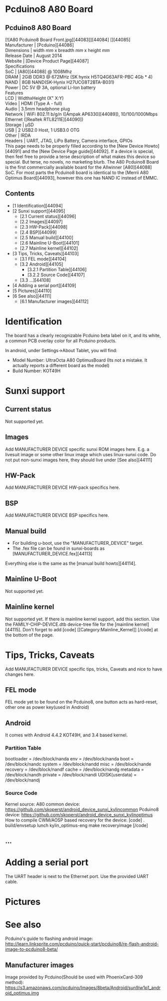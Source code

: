 # Pcduino8 A80 Board
Pcduino8 A80 Board  
---  
[![A80 Pcduino8 Board Front.jpg][44083]][44084] [][44085]  
Manufacturer |  [Pcduino][44086]  
Dimensions |  width _mm_ x breadth _mm_ x height _mm_  
Release Date |  August 2014   
Website |  [Device Product Page][44087]  
Specifications   
SoC |  [A80][44088] @ 1008Mhz   
DRAM |  2GiB DDR3 @ 672MHz (SK hynix H5TQ4G63AFR-PBC 4Gb * 4)   
NAND |  8GB NAND(SK-Hynix H27UCG8T2BTA-B031)   
Power |  DC 5V @ 3A, optional Li-Ion battery   
Features   
LCD |  WidthxHeight (X" X:Y)   
Video |  HDMI (Type A - full)   
Audio |  3.5mm headphone plug   
Network |  WiFi 802.11 b/g/n ([Ampak AP6330][44089]), 10/100/1000Mbps Ethernet ([Realtek RTL8211E][44090])   
Storage |  µSD   
USB |  2 USB2.0 Host, 1 USB3.0 OTG   
Other |  IRDA   
Headers |  UART, JTAG, LiPo Battery, Camera interface, GPIOs   
This page needs to be properly filled according to the [New Device Howto][44091] and the [New Device Page guide][44092].
If a device is special, then feel free to provide a terse description of what makes this device so special. But terse, no novels, no marketing blurb.
The A80 Pcduino8 Board is the first commercially available board for the Allwinner [A80][44088] SoC. For most parts the Pcduino8 board is identical to the [Merrii A80 Optimus Board][44093], however this one has NAND IC instead of EMMC. 
## Contents
  * [1 Identification][44094]
  * [2 Sunxi support][44095]
    * [2.1 Current status][44096]
    * [2.2 Images][44097]
    * [2.3 HW-Pack][44098]
    * [2.4 BSP][44099]
    * [2.5 Manual build][44100]
    * [2.6 Mainline U-Boot][44101]
    * [2.7 Mainline kernel][44102]
  * [3 Tips, Tricks, Caveats][44103]
    * [3.1 FEL mode][44104]
    * [3.2 Android][44105]
      * [3.2.1 Partition Table][44106]
      * [3.2.2 Source Code][44107]
    * [3.3 ...][44108]
  * [4 Adding a serial port][44109]
  * [5 Pictures][44110]
  * [6 See also][44111]
    * [6.1 Manufacturer images][44112]

# Identification
The board has a clearly recognizable Pcduino beta label on it, and its white, a common PCB overlay color for all Pcduino products. 
  
In android, under Settings->About Tablet, you will find: 
  * Model Number: UltraOcta A80 OptimusBoard (Its not a mistake. It actually reports a different board as the model)
  * Build Number: KOT49H

# Sunxi support
## Current status
Not supported yet. 
## Images
Add MANUFACTURER DEVICE specific sunxi ROM images here. E.g. a livesuit image or some other linux image which uses linux-sunxi code. Do not put non-sunxi images here, they should live under [See also][44111]
## HW-Pack
Add MANUFACTURER DEVICE HW-pack specifics here.
## BSP
Add MANUFACTURER DEVICE BSP specifics here.
## Manual build
  * For building u-boot, use the "MANUFACTURER_DEVICE" target.
  * The .fex file can be found in sunxi-boards as [MANUFACTURER_DEVICE.fex][44113]

Everything else is the same as the [manual build howto][44114]. 
## Mainline U-Boot
Not supported yet. 
## Mainline kernel
Not supported yet. 
If there is mainline kernel support, add this section.
Use the FAMILY-CHIP-DEVICE.dtb device-tree file for the [mainline kernel][44115]. 
Don't forget to add 
[code]
    [[Category:Mainline_Kernel]]
[/code]
at the bottom of the page.
# Tips, Tricks, Caveats
Add MANUFACTURER DEVICE specific tips, tricks, Caveats and nice to have changes here.
## FEL mode
FEL mode yet to be found on the Pcduino8, one button acts as hard-reset, other one as power key(used in Android) 
## Android
It comes with Android 4.4.2 KOT49H, and 3.4 based kernel. 
### Partition Table
bootloader = /dev/block/nanda 
env = /dev/block/nanda 
boot = /dev/block/nandc 
system = /dev/block/nandd 
misc = /dev/block/nande 
recovery = /dev/block/nandf 
cache = /dev/block/nandg 
metadata = /dev/block/nandh 
private = /dev/block/nandi 
UDISK(userdata) = /dev/block/nandj 
### Source Code
Kernel source: 
A80 common device: <https://github.com/skoperst/android_device_sunxi_kylincommon> Pcduino8 device: <https://github.com/skoperst/android_device_sunxi_kylinoptimus>
How to compile CWM/AOSP based recovery for the device: 
[code] 
    . build/envsetup
    lunch kylin_optimus-eng
    make recoveryimage
[/code]
## ...
# Adding a serial port
The UART header is next to the Ethernet port. Use the provided UART cable. 
# Pictures

# See also
Pcduino's guide to flashing android image: <http://learn.linksprite.com/pcduino/quick-start/pcduino8/re-flash-android-image-to-pcduino8-beta/>
## Manufacturer images
Image provided by Pcduino(Should be used with PhoenixCard-309 method): 
<https://s3.amazonaws.com/pcduino/Images/8beta/Android/sun9iw1p1_android_optimus.img>
